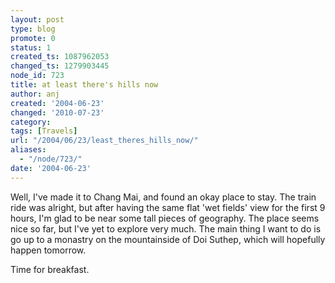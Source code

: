 ```yaml
---
layout: post
type: blog
promote: 0
status: 1
created_ts: 1087962053
changed_ts: 1279903445
node_id: 723
title: at least there's hills now
author: anj
created: '2004-06-23'
changed: '2010-07-23'
category:
tags: [Travels]
url: "/2004/06/23/least_theres_hills_now/"
aliases:
  - "/node/723/"
date: '2004-06-23'
---
```

Well, I've made it to Chang Mai, and found an okay place to stay.  The train ride was alright, but after having the same flat 'wet fields' view for the first 9 hours, I'm glad to be near some tall pieces of geography.  The place seems nice so far, but I've yet to explore very much.  The main thing I want to do is go up to a monastry on the mountainside of Doi Suthep, which will hopefully happen tomorrow.  

Time for breakfast.
